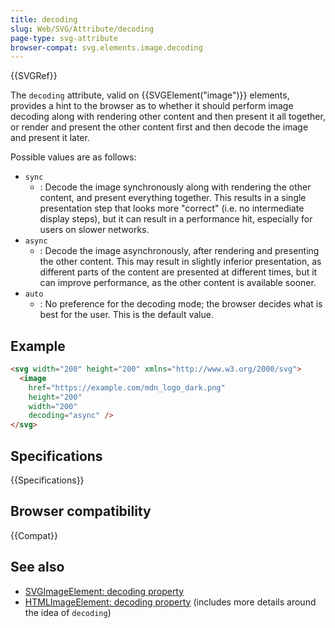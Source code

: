 ```yaml
---
title: decoding
slug: Web/SVG/Attribute/decoding
page-type: svg-attribute
browser-compat: svg.elements.image.decoding
---
```


{{SVGRef}}

The `decoding` attribute, valid on {{SVGElement("image")}} elements, provides a hint to the browser as to whether it should perform image decoding along with rendering other content and then present it all together, or render and present the other content first and then decode the image and present it later.

Possible values are as follows:

- `sync`
  - : Decode the image synchronously along with rendering the other content, and present everything together. This results in a single presentation step that looks more "correct" (i.e. no intermediate display steps), but it can result in a performance hit, especially for users on slower networks.
- `async`
  - : Decode the image asynchronously, after rendering and presenting the other content. This may result in slightly inferior presentation, as different parts of the content are presented at different times, but it can improve performance, as the other content is available sooner.
- `auto`
  - : No preference for the decoding mode; the browser decides what is best for the user. This is the default value.

## Example

```html
<svg width="200" height="200" xmlns="http://www.w3.org/2000/svg">
  <image
    href="https://example.com/mdn_logo_dark.png"
    height="200"
    width="200"
    decoding="async" />
</svg>
```

## Specifications

{{Specifications}}

## Browser compatibility

{{Compat}}

## See also

- [SVGImageElement: decoding property](/en-US/docs/Web/API/SVGImageElement/decoding)
- [HTMLImageElement: decoding property](/en-US/docs/Web/API/HTMLImageElement/decoding) (includes more details around the idea of `decoding`)
